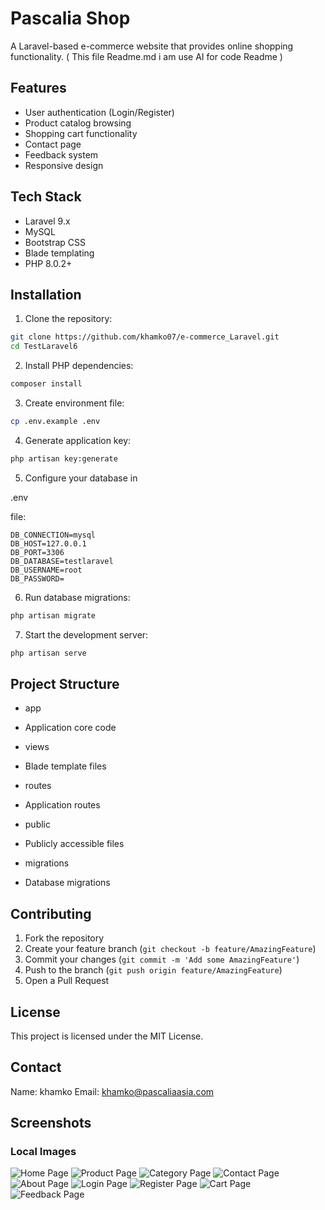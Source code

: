 
# Pascalia Shop

A Laravel-based e-commerce website that provides online shopping functionality. ( This file Readme.md i am use AI for code Readme )

## Features

- User authentication (Login/Register)
- Product catalog browsing
- Shopping cart functionality
- Contact page
- Feedback system
- Responsive design

## Tech Stack

- Laravel 9.x
- MySQL
- Bootstrap CSS
- Blade templating
- PHP 8.0.2+

## Installation

1. Clone the repository:
```sh
git clone https://github.com/khamko07/e-commerce_Laravel.git
cd TestLaravel6
```

2. Install PHP dependencies:
```sh
composer install
```

3. Create environment file:
```sh
cp .env.example .env
```

4. Generate application key:
```sh
php artisan key:generate
```

5. Configure your database in 

.env

 file:
```
DB_CONNECTION=mysql
DB_HOST=127.0.0.1
DB_PORT=3306
DB_DATABASE=testlaravel
DB_USERNAME=root
DB_PASSWORD=
```

6. Run database migrations:
```sh
php artisan migrate
```

7. Start the development server:
```sh
php artisan serve
```

## Project Structure

- app

 - Application core code
- views

 - Blade template files
- routes

 - Application routes
- public

 - Publicly accessible files
- migrations

 - Database migrations

## Contributing

1. Fork the repository
2. Create your feature branch (`git checkout -b feature/AmazingFeature`)
3. Commit your changes (`git commit -m 'Add some AmazingFeature'`)
4. Push to the branch (`git push origin feature/AmazingFeature`)
5. Open a Pull Request

## License

This project is licensed under the MIT License.

## Contact

Name: khamko
Email: khamko@pascaliaasia.com

## Screenshots

### Local Images
![Home Page](Demo/home.jpg)
![Product Page](Demo/product.jpg)
![Category Page](Demo/category.jpg)
![Contact Page](Demo/contact.jpg)
![About Page](Demo/about.jpg)
![Login Page](Demo/login.jpg)
![Register Page](Demo/register.jpg)
![Cart Page](Demo/card.jpg)
![Feedback Page](Demo/feedback.jpg)




```


